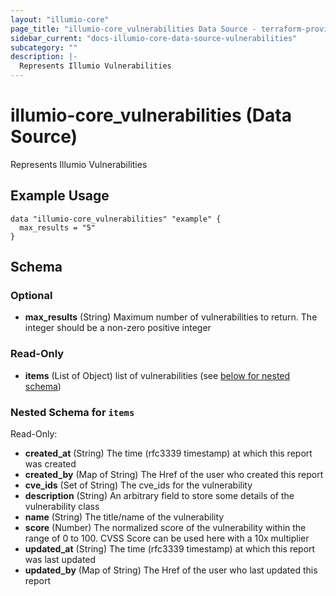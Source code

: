 ```yaml
---
layout: "illumio-core"
page_title: "illumio-core_vulnerabilities Data Source - terraform-provider-illumio-core"
sidebar_current: "docs-illumio-core-data-source-vulnerabilities"
subcategory: ""
description: |-
  Represents Illumio Vulnerabilities
---
```


# illumio-core_vulnerabilities (Data Source)

Represents Illumio Vulnerabilities


Example Usage
------------

```hcl
data "illumio-core_vulnerabilities" "example" {
  max_results = "5"
}
```


## Schema

### Optional

- **max_results** (String) Maximum number of vulnerabilities to return. The integer should be a non-zero positive integer

### Read-Only

- **items** (List of Object) list of vulnerabilities (see [below for nested schema](#nestedatt--items))

<a id="nestedatt--items"></a>
### Nested Schema for `items`

Read-Only:

- **created_at** (String) The time (rfc3339 timestamp) at which this report was created
- **created_by** (Map of String) The Href of the user who created this report
- **cve_ids** (Set of String) The cve_ids for the vulnerability
- **description** (String) An arbitrary field to store some details of the vulnerability class
- **name** (String) The title/name of the vulnerability
- **score** (Number) The normalized score of the vulnerability within the range of 0 to 100. CVSS Score can be used here with a 10x multiplier
- **updated_at** (String) The time (rfc3339 timestamp) at which this report was last updated
- **updated_by** (Map of String) The Href of the user who last updated this report


